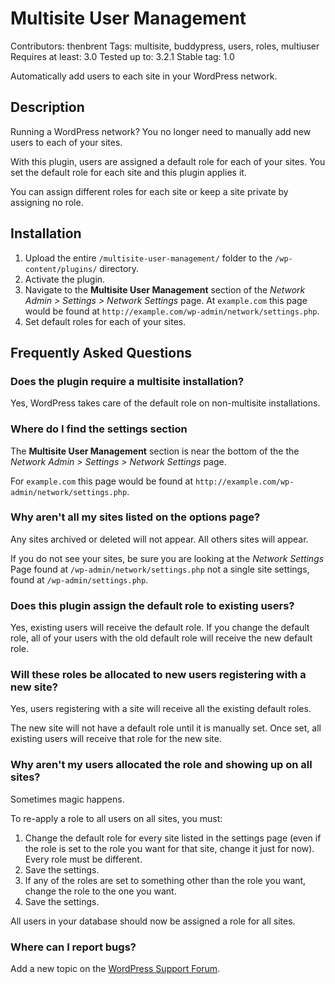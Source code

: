 # Multisite User Management
Contributors: thenbrent
Tags: multisite, buddypress, users, roles, multiuser
Requires at least: 3.0
Tested up to: 3.2.1
Stable tag: 1.0

Automatically add users to each site in your WordPress network.

## Description

Running a WordPress network? You no longer need to manually add new users to each of your sites.

With this plugin, users are assigned a default role for each of your sites. You set the default role for each site and this plugin applies it. 

You can assign different roles for each site or keep a site private by assigning no role.

## Installation

1. Upload the entire `/multisite-user-management/` folder to the `/wp-content/plugins/` directory.
1. Activate the plugin.
1. Navigate to the **Multisite User Management** section of the *Network Admin > Settings > Network Settings* page. At `example.com` this page would be found at `http://example.com/wp-admin/network/settings.php`.
1. Set default roles for each of your sites.

## Frequently Asked Questions

### Does the plugin require a multisite installation?

Yes, WordPress takes care of the default role on non-multisite installations.

### Where do I find the settings section

The **Multisite User Management** section is near the bottom of the the *Network Admin > Settings > Network Settings* page. 

For `example.com` this page would be found at `http://example.com/wp-admin/network/settings.php`.

### Why aren't all my sites listed on the options page?

Any sites archived or deleted will not appear. All others sites will appear. 

If you do not see your sites, be sure you are looking at the *Network Settings* Page found at `/wp-admin/network/settings.php` not a single site settings, found at `/wp-admin/settings.php`.

### Does this plugin assign the default role to existing users?

Yes, existing users will receive the default role. If you change the default role, all of your users with the old default role will receive the new default role.

### Will these roles be allocated to new users registering with a new site?

Yes, users registering with a site will receive all the existing default roles. 

The new site will not have a default role until it is manually set. Once set, all existing users will receive that role for the new site.

### Why aren't my users allocated the role and showing up on all sites?

Sometimes magic happens. 

To re-apply a role to all users on all sites, you must:

1. Change the default role for every site listed in the settings page (even if the role is set to the role you want for that site, change it just for now). Every role must be different.
1. Save the settings.
1. If any of the roles are set to something other than the role you want, change the role to the one you want.
1. Save the settings.

All users in your database should now be assigned a role for all sites.

### Where can I report bugs?

Add a new topic on the [WordPress Support Forum](http://wordpress.org/tags/multisite-user-management).
